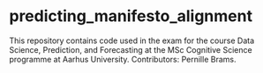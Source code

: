 # predicting_manifesto_alignment
This repository contains code used in the exam for the course Data Science, Prediction, and Forecasting at the MSc Cognitive Science programme at Aarhus University. Contributors: Pernille Brams.
